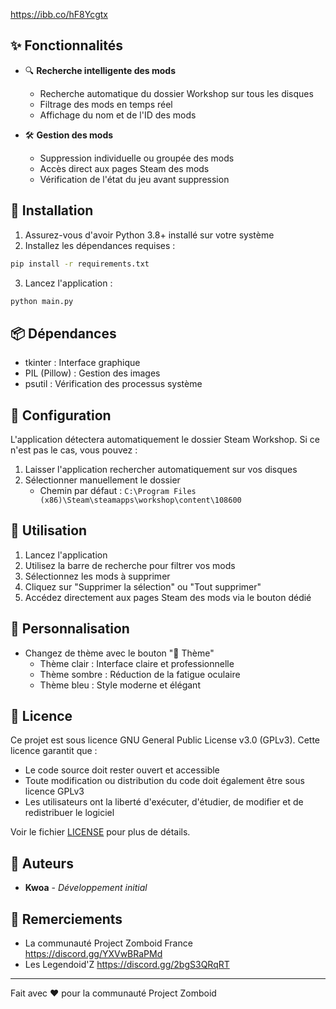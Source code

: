 https://ibb.co/hF8Ycgtx

## ✨ Fonctionnalités

- 🔍 **Recherche intelligente des mods**
  - Recherche automatique du dossier Workshop sur tous les disques
  - Filtrage des mods en temps réel
  - Affichage du nom et de l'ID des mods

- 🛠️ **Gestion des mods**
  - Suppression individuelle ou groupée des mods
  - Accès direct aux pages Steam des mods
  - Vérification de l'état du jeu avant suppression

## 🚀 Installation

1. Assurez-vous d'avoir Python 3.8+ installé sur votre système
2. Installez les dépendances requises :
```bash
pip install -r requirements.txt
```
3. Lancez l'application :
```bash
python main.py
```

## 📦 Dépendances

- tkinter : Interface graphique
- PIL (Pillow) : Gestion des images
- psutil : Vérification des processus système

## 🔧 Configuration

L'application détectera automatiquement le dossier Steam Workshop. Si ce n'est pas le cas, vous pouvez :
1. Laisser l'application rechercher automatiquement sur vos disques
2. Sélectionner manuellement le dossier
   - Chemin par défaut : `C:\Program Files (x86)\Steam\steamapps\workshop\content\108600`

## 🎯 Utilisation

1. Lancez l'application
2. Utilisez la barre de recherche pour filtrer vos mods
3. Sélectionnez les mods à supprimer
4. Cliquez sur "Supprimer la sélection" ou "Tout supprimer"
5. Accédez directement aux pages Steam des mods via le bouton dédié

## 🌈 Personnalisation

- Changez de thème avec le bouton "🎨 Thème"
  - Thème clair : Interface claire et professionnelle
  - Thème sombre : Réduction de la fatigue oculaire
  - Thème bleu : Style moderne et élégant


## 📝 Licence

Ce projet est sous licence GNU General Public License v3.0 (GPLv3). Cette licence garantit que :
- Le code source doit rester ouvert et accessible
- Toute modification ou distribution du code doit également être sous licence GPLv3
- Les utilisateurs ont la liberté d'exécuter, d'étudier, de modifier et de redistribuer le logiciel

Voir le fichier [LICENSE](LICENSE) pour plus de détails.

## 👥 Auteurs

- **Kwoa** - *Développement initial*

## 🙏 Remerciements

- La communauté Project Zomboid France https://discord.gg/YXVwBRaPMd
- Les Legendoid'Z https://discord.gg/2bgS3QRqRT

---
Fait avec ❤️ pour la communauté Project Zomboid
